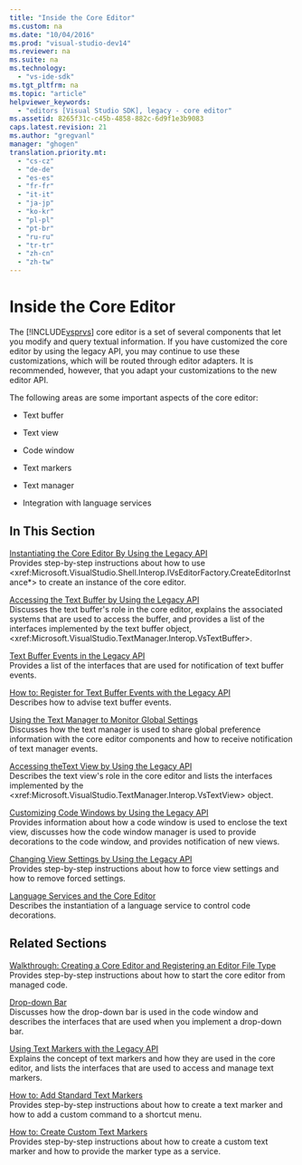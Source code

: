 ```yaml
---
title: "Inside the Core Editor"
ms.custom: na
ms.date: "10/04/2016"
ms.prod: "visual-studio-dev14"
ms.reviewer: na
ms.suite: na
ms.technology: 
  - "vs-ide-sdk"
ms.tgt_pltfrm: na
ms.topic: "article"
helpviewer_keywords: 
  - "editors [Visual Studio SDK], legacy - core editor"
ms.assetid: 8265f31c-c45b-4858-882c-6d9f1e3b9083
caps.latest.revision: 21
ms.author: "gregvanl"
manager: "ghogen"
translation.priority.mt: 
  - "cs-cz"
  - "de-de"
  - "es-es"
  - "fr-fr"
  - "it-it"
  - "ja-jp"
  - "ko-kr"
  - "pl-pl"
  - "pt-br"
  - "ru-ru"
  - "tr-tr"
  - "zh-cn"
  - "zh-tw"
---
```

# Inside the Core Editor
The [!INCLUDE[vsprvs](../codequality/includes/vsprvs_md.md)] core editor is a set of several components that let you modify and query textual information. If you have customized the core editor by using the legacy API, you may continue to use these customizations, which will be routed through editor adapters. It is recommended, however, that you adapt your customizations to the new editor API.  
  
 The following areas are some important aspects of the core editor:  
  
-   Text buffer  
  
-   Text view  
  
-   Code window  
  
-   Text markers  
  
-   Text manager  
  
-   Integration with language services  
  
## In This Section  
 [Instantiating the Core Editor By Using the Legacy API](../extensibility/instantiating-the-core-editor-by-using-the-legacy-api.md)  
 Provides step-by-step instructions about how to use \<xref:Microsoft.VisualStudio.Shell.Interop.IVsEditorFactory.CreateEditorInstance*> to create an instance of the core editor.  
  
 [Accessing the Text Buffer by Using the Legacy API](../extensibility/accessing-the-text-buffer-by-using-the-legacy-api.md)  
 Discusses the text buffer's role in the core editor, explains the associated systems that are used to access the buffer, and provides a list of the interfaces implemented by the text buffer object, \<xref:Microsoft.VisualStudio.TextManager.Interop.VsTextBuffer>.  
  
 [Text Buffer Events in the Legacy API](../extensibility/text-buffer-events-in-the-legacy-api.md)  
 Provides a list of the interfaces that are used for notification of text buffer events.  
  
 [How to: Register for Text Buffer Events with the Legacy API](../extensibility/how-to--register-for-text-buffer-events-with-the-legacy-api.md)  
 Describes how to advise text buffer events.  
  
 [Using the Text Manager to Monitor Global Settings](../extensibility/using-the-text-manager-to-monitor-global-settings.md)  
 Discusses how the text manager is used to share global preference information with the core editor components and how to receive notification of text manager events.  
  
 [Accessing theText View by Using the Legacy API](../extensibility/accessing-thetext-view-by-using-the-legacy-api.md)  
 Describes the text view's role in the core editor and lists the interfaces implemented by the \<xref:Microsoft.VisualStudio.TextManager.Interop.VsTextView> object.  
  
 [Customizing Code Windows by Using the Legacy API](../extensibility/customizing-code-windows-by-using-the-legacy-api.md)  
 Provides information about how a code window is used to enclose the text view, discusses how the code window manager is used to provide decorations to the code window, and provides notification of new views.  
  
 [Changing View Settings by Using the Legacy API](../extensibility/changing-view-settings-by-using-the-legacy-api.md)  
 Provides step-by-step instructions about how to force view settings and how to remove forced settings.  
  
 [Language Services and the Core Editor](../extensibility/language-services-and-the-core-editor.md)  
 Describes the instantiation of a language service to control code decorations.  
  
## Related Sections  
 [Walkthrough: Creating a Core Editor and Registering an Editor File Type](../extensibility/walkthrough--creating-a-core-editor-and-registering-an-editor-file-type.md)  
 Provides step-by-step instructions about how to start the core editor from managed code.  
  
 [Drop-down Bar](../extensibility/drop-down-bar.md)  
 Discusses how the drop-down bar is used in the code window and describes the interfaces that are used when you implement a drop-down bar.  
  
 [Using Text Markers with the Legacy API](../extensibility/using-text-markers-with-the-legacy-api.md)  
 Explains the concept of text markers and how they are used in the core editor, and lists the interfaces that are used to access and manage text markers.  
  
 [How to: Add Standard Text Markers](../extensibility/how-to--add-standard-text-markers.md)  
 Provides step-by-step instructions about how to create a text marker and how to add a custom command to a shortcut menu.  
  
 [How to: Create Custom Text Markers](../extensibility/how-to--create-custom-text-markers.md)  
 Provides step-by-step instructions about how to create a custom text marker and how to provide the marker type as a service.